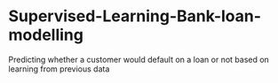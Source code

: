 # Supervised-Learning-Bank-loan-modelling
Predicting whether a customer would default on a loan or not based on learning from previous data
